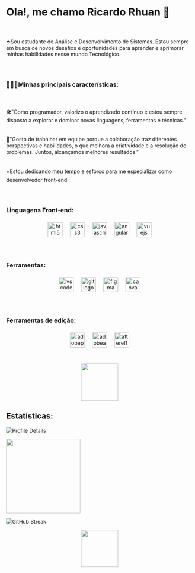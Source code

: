 
<h1>Ola!, me chamo Ricardo Rhuan 👋</h1>

###
###

<br clear="both">

<p align="left">➮Sou estudante de Análise e Desenvolvimento de Sistemas. Estou sempre em busca de novos desafios e oportunidades para aprender e aprimorar minhas habilidades nesse mundo Tecnológico.</p>

###

<br clear="both">

<h3 align="left">👨🏼‍💻Minhas principais características:</h3>

###

<br clear="both">

<p align="left">🛠"Como programador, valorizo o aprendizado contínuo e estou sempre disposto a explorar e dominar novas linguagens, ferramentas e técnicas."<br><br><br>💬"Gosto de trabalhar em equipe porque a colaboração traz diferentes perspectivas e habilidades, o que melhora a criatividade e a resolução de problemas. Juntos, alcançamos melhores resultados."<br><br><br>⭐Estou dedicando meu tempo e esforço para me especializar como desenvolvedor front-end.</p>

###

<div align="left">
</div>

###

<br clear="both">

<h3 align="left">Linguagens Front-end:</h3>

###

<div align="center">
  <img src="https://cdn.jsdelivr.net/gh/devicons/devicon/icons/html5/html5-original.svg" height="40" alt="html5 logo"  />
  <img width="12" />
  <img src="https://cdn.jsdelivr.net/gh/devicons/devicon/icons/css3/css3-original.svg" height="40" alt="css3 logo"  />
  <img width="12" />
  <img src="https://cdn.jsdelivr.net/gh/devicons/devicon/icons/javascript/javascript-original.svg" height="40" alt="javascript logo"  />
  <img width="12" />
  <img src="https://cdn.jsdelivr.net/gh/devicons/devicon/icons/angularjs/angularjs-original.svg" height="40" alt="angularjs logo"  />
  <img width="12" />
  <img src="https://cdn.jsdelivr.net/gh/devicons/devicon/icons/vuejs/vuejs-original.svg" height="40" alt="vuejs logo"  />
</div>

###

<br clear="both">

<h3 align="left">Ferramentas:</h3>

###

<div align="center">
  <img src="https://cdn.simpleicons.org/visualstudiocode/007ACC" height="40" alt="vscode logo"  />
  <img width="12" />
  <img src="https://cdn.simpleicons.org/git/F05032" height="40" alt="git logo"  />
  <img width="12" />
  <img src="https://skillicons.dev/icons?i=figma" height="40" alt="figma logo"  />
  <img width="12" />
  <img src="https://cdn.jsdelivr.net/gh/devicons/devicon/icons/canva/canva-original.svg" height="40" alt="canva logo"  />
</div>

###

<br clear="both">

<h3 align="left">Ferramentas de edição:</h3>

###

<div align="center">
  <img src="https://skillicons.dev/icons?i=pr" height="40" alt="adobepremierepro logo"  />
  <img width="12" />
  <img src="https://skillicons.dev/icons?i=au" height="40" alt="adobeaudition logo"  />
  <img width="12" />
  <img src="https://cdn.simpleicons.org/adobeaftereffects/9999FF" height="40" alt="aftereffects logo"  />
</div>

###

<br clear="both">

<div align="center">
  <img height="100" src="https://i.pinimg.com/originals/1e/d0/d8/1ed0d85af963025d38cc73d233c110ac.gif"  />
</div>

###
<h2>Estatísticas:</h2>

  ![Profile Details](http://github-profile-summary-cards.vercel.app/api/cards/profile-details?username=Rhuanzinn333&theme=github_dark)

  <div> 
    <img height="200px" src="https://github-readme-stats.vercel.app/api/top-langs/?username=Rhuanzinn333&layout=compact&langs_count=7&theme=github_dark&hide_border=true" />
</div>

![GitHub Streak](http://github-readme-streak-stats.herokuapp.com?user=Rhuanzinn333&theme=github_dark&hide_border=true&date_format=j%20M%5B%20Y%5D)


<div align="center">
  <img height="100" src="https://i.pinimg.com/originals/1e/d0/d8/1ed0d85af963025d38cc73d233c110ac.gif"  />
</div>

###
